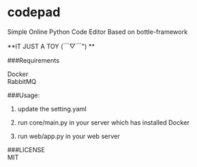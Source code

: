 # codepad
Simple Online Python Code Editor Based on bottle-framework 

**IT JUST A TOY (￣▽￣") **  

###Requirements  

Docker  
RabbitMQ  

###Usage:  

1) update the setting.yaml  

2) run core/main.py in your server which has installed Docker

3) run web/app.py in your web server


###LICENSE  
MIT